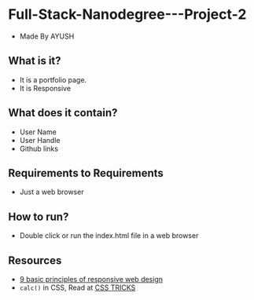 # Full-Stack-Nanodegree---Project-2
- Made By AYUSH

## What is it?
- It is a portfolio page.
- It is Responsive

## What does it contain?
- User Name
- User Handle
- Github links

## Requirements to Requirements
- Just a web browser

## How to run?
- Double click or run the index.html file in a web browser

## Resources
  * [9 basic principles of responsive web design](http://blog.froont.com/9-basic-principles-of-responsive-web-design/)
  * `calc()` in CSS, Read at [CSS TRICKS](https://css-tricks.com/a-couple-of-use-cases-for-calc/)
